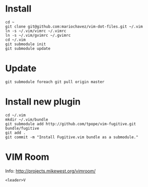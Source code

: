 Install
========

    cd ~
    git clone git@github.com:mariochavez/vim-dot-files.git ~/.vim
    ln -s ~/.vim/vimrc ~/.vimrc
    ln -s ~/.vim/gvimrc ~/.gvimrc
    cd ~/.vim
    git submodule init
    git submodule update

Update
========

    git submodule foreach git pull origin master


Install new plugin
==========

    cd ~/.vim
    mkdir ~/.vim/bundle
    git submodule add http://github.com/tpope/vim-fugitive.git bundle/fugitive
    git add .
    git commit -m "Install Fugitive.vim bundle as a submodule."


VIM Room
==========
Info: http://projects.mikewest.org/vimroom/

    <leader>V
